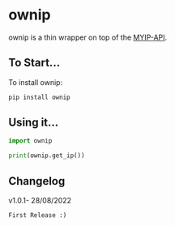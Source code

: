 
ownip
===========


ownip is a thin wrapper on top of the [MYIP-API](https://api.myip.com). 


To Start...
-----------

To install ownip:

```bash
pip install ownip
```


Using it...
-----------

```python
import ownip

print(ownip.get_ip())
```



Changelog
---------

v1.0.1- 28/08/2022

~~~~~~~~~~~~~~~~~
First Release :)
